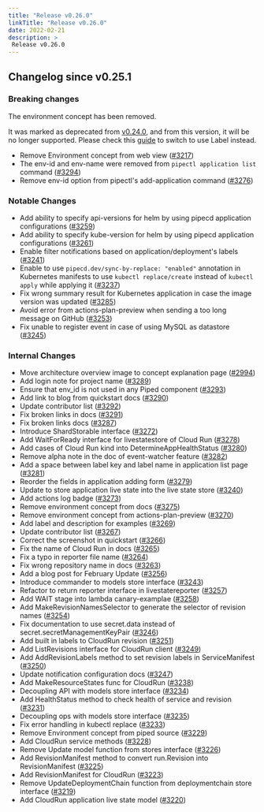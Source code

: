 ```yaml
---
title: "Release v0.26.0"
linkTitle: "Release v0.26.0"
date: 2022-02-21
description: >
 Release v0.26.0
---
```


## Changelog since v0.25.1

### Breaking changes

The environment concept has been removed.

It was marked as deprecated from [v0.24.0](https://github.com/pipe-cd/pipecd/releases/tag/v0.24.0), and from this version, it will be no longer supported. Please check this [guide](https://pipecd.dev/blog/2022/02/10/february-2022-update/#environment-and-deployment-configuration-file-were-deprecated) to switch to use Label instead.

* Remove Environment concept from web view ([#3217](https://github.com/pipe-cd/pipecd/pull/3217))
* The env-id and env-name were removed from `pipectl application list` command ([#3294](https://github.com/pipe-cd/pipecd/pull/3294))
* Remove env-id option from pipectl's add-application command ([#3276](https://github.com/pipe-cd/pipecd/pull/3276))

### Notable Changes

* Add ability to specify api-versions for helm by using pipecd application configurations ([#3259](https://github.com/pipe-cd/pipecd/pull/3259))
* Add ability to specify kube-version for helm by using pipecd application configurations ([#3261](https://github.com/pipe-cd/pipecd/pull/3261))
* Enable filter notifications based on application/deployment's labels ([#3241](https://github.com/pipe-cd/pipecd/pull/3241))
* Enable to use `pipecd.dev/sync-by-replace: "enabled"` annotation in Kubernetes manifests to use `kubectl replace/create` instead of `kubectl apply` while applying it ([#3237](https://github.com/pipe-cd/pipecd/pull/3237))
* Fix wrong summary result for Kubernetes application in case the image version was updated ([#3285](https://github.com/pipe-cd/pipecd/pull/3285))
* Avoid error from actions-plan-preview when sending a too long message on GitHub ([#3253](https://github.com/pipe-cd/pipecd/pull/3253))
* Fix unable to register event in case of using MySQL as datastore ([#3245](https://github.com/pipe-cd/pipecd/pull/3245))

### Internal Changes

* Move architecture overview image to concept explanation page ([#2994](https://github.com/pipe-cd/pipecd/pull/2994))
* Add login note for project name ([#3289](https://github.com/pipe-cd/pipecd/pull/3289))
* Ensure that env_id is not used in any Piped component ([#3293](https://github.com/pipe-cd/pipecd/pull/3293))
* Add link to blog from quickstart docs ([#3290](https://github.com/pipe-cd/pipecd/pull/3290))
* Update contributor list ([#3292](https://github.com/pipe-cd/pipecd/pull/3292))
* Fix broken links in docs ([#3291](https://github.com/pipe-cd/pipecd/pull/3291))
* Fix broken links docs ([#3287](https://github.com/pipe-cd/pipecd/pull/3287))
* Introduce ShardStorable interface ([#3272](https://github.com/pipe-cd/pipecd/pull/3272))
* Add WaitForReady interface for livestatestore of Cloud Run ([#3278](https://github.com/pipe-cd/pipecd/pull/3278))
* Add cases of Cloud Run kind into DetermineAppHealthStatus ([#3280](https://github.com/pipe-cd/pipecd/pull/3280))
* Remove alpha note in the doc of event-watcher feature ([#3282](https://github.com/pipe-cd/pipecd/pull/3282))
* Add a space between label key and label name in application list page  ([#3281](https://github.com/pipe-cd/pipecd/pull/3281))
* Reorder the fields in application adding form ([#3279](https://github.com/pipe-cd/pipecd/pull/3279))
* Update to store application live state into the live state store ([#3240](https://github.com/pipe-cd/pipecd/pull/3240))
* Add actions log badge ([#3273](https://github.com/pipe-cd/pipecd/pull/3273))
* Remove environment concept from docs ([#3275](https://github.com/pipe-cd/pipecd/pull/3275))
* Remove environment concept from actions-plan-preview ([#3270](https://github.com/pipe-cd/pipecd/pull/3270))
* Add label and description for examples ([#3269](https://github.com/pipe-cd/pipecd/pull/3269))
* Update contributor list ([#3267](https://github.com/pipe-cd/pipecd/pull/3267))
* Correct the screenshot in quickstart ([#3266](https://github.com/pipe-cd/pipecd/pull/3266))
* Fix the name of Cloud Run in docs ([#3265](https://github.com/pipe-cd/pipecd/pull/3265))
* Fix a typo in reporter file name ([#3264](https://github.com/pipe-cd/pipecd/pull/3264))
* Fix wrong repository name in docs ([#3263](https://github.com/pipe-cd/pipecd/pull/3263))
* Add a blog post for February Update ([#3256](https://github.com/pipe-cd/pipecd/pull/3256))
* Introduce commander to models store interface ([#3243](https://github.com/pipe-cd/pipecd/pull/3243))
* Refactor to return reporter interface in livestatereporter ([#3257](https://github.com/pipe-cd/pipecd/pull/3257))
* Add WAIT stage into lambda canary-examplae ([#3258](https://github.com/pipe-cd/pipecd/pull/3258))
* Add MakeRevisionNamesSelector to generate the selector of revision names ([#3254](https://github.com/pipe-cd/pipecd/pull/3254))
* Fix documentation to use secret.data instead of secret.secretManagementKeyPair ([#3246](https://github.com/pipe-cd/pipecd/pull/3246))
* Add built in labels to CloudRun revision ([#3251](https://github.com/pipe-cd/pipecd/pull/3251))
* Add ListRevisions interface for CloudRun client ([#3249](https://github.com/pipe-cd/pipecd/pull/3249))
* Add AddRevisionLabels method to set revision labels in ServiceManifest ([#3250](https://github.com/pipe-cd/pipecd/pull/3250))
* Update notification configuration docs ([#3247](https://github.com/pipe-cd/pipecd/pull/3247))
* Add MakeResourceStates func for CloudRun ([#3238](https://github.com/pipe-cd/pipecd/pull/3238))
* Decoupling API with models store interface ([#3234](https://github.com/pipe-cd/pipecd/pull/3234))
* Add HealthStatus method to check health of service and revision ([#3231](https://github.com/pipe-cd/pipecd/pull/3231))
* Decoupling ops with models store interface ([#3235](https://github.com/pipe-cd/pipecd/pull/3235))
* Fix error handling in kubectl replace ([#3233](https://github.com/pipe-cd/pipecd/pull/3233))
* Remove Environment concept from piped source ([#3229](https://github.com/pipe-cd/pipecd/pull/3229))
* Add CloudRun service methods ([#3228](https://github.com/pipe-cd/pipecd/pull/3228))
* Remove Update model function from stores interface ([#3226](https://github.com/pipe-cd/pipecd/pull/3226))
* Add RevisionManifest method to convert run.Revision into RevisionManifest ([#3225](https://github.com/pipe-cd/pipecd/pull/3225))
* Add RevisionManifest for CloudRun ([#3223](https://github.com/pipe-cd/pipecd/pull/3223))
* Remove UpdateDeploymentChain function from deploymentchain store interface ([#3219](https://github.com/pipe-cd/pipecd/pull/3219))
* Add CloudRun application live state model ([#3220](https://github.com/pipe-cd/pipecd/pull/3220))
